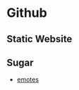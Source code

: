 # Github

## Static Website

## Sugar

- [emotes](https://github.com/ikatyang/emoji-cheat-sheet/blob/master/README.md)
